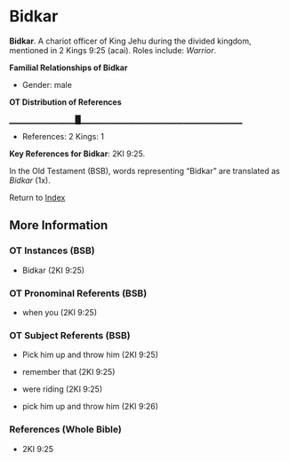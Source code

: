 # Bidkar
**Bidkar**. 
A chariot officer of King Jehu during the divided kingdom, mentioned in 2 Kings 9:25 (acai). 
Roles include: 
_Warrior_. 




**Familial Relationships of Bidkar**


* Gender: male


**OT Distribution of References**

▁▁▁▁▁▁▁▁▁▁▁█▁▁▁▁▁▁▁▁▁▁▁▁▁▁▁▁▁▁▁▁▁▁▁▁▁▁▁
* References: 2 Kings: 1



**Key References for Bidkar**: 
2KI 9:25. 


In the Old Testament (BSB), words representing “Bidkar” are translated as 
*Bidkar* (1x). 




Return to [Index](00-Index.md)

## More Information

### OT Instances (BSB)

* Bidkar (2KI 9:25)



### OT Pronominal Referents (BSB)

* when you (2KI 9:25)



### OT Subject Referents (BSB)

* Pick him up and throw him (2KI 9:25)

* remember that (2KI 9:25)

* were riding (2KI 9:25)

* pick him up and throw him (2KI 9:26)



### References (Whole Bible)

* 2KI 9:25



